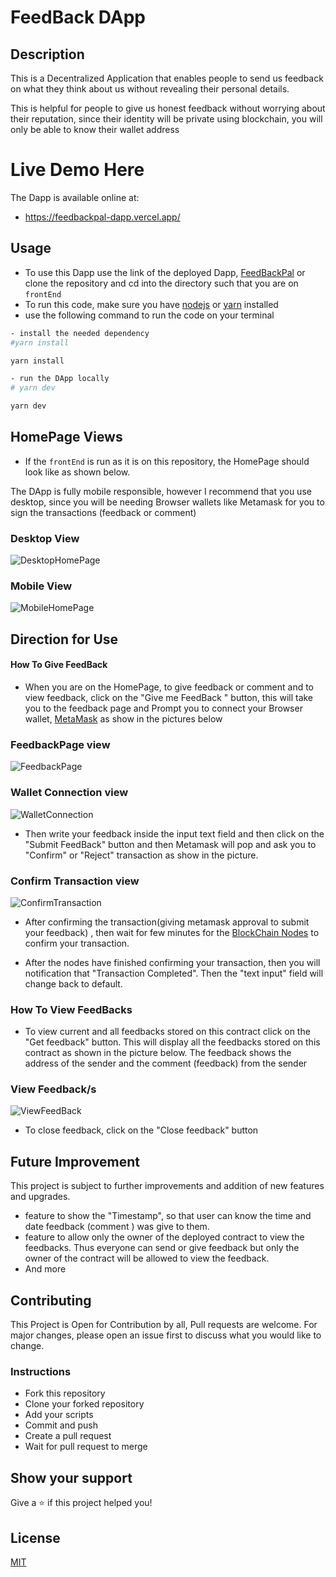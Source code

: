 # FeedBack DApp

## Description

This is a Decentralized Application that enables people to send us feedback on what they think about us without revealing their personal details.

This is helpful for people to give us honest feedback without worrying about their reputation, since their identity will be private using blockchain, you will only be able to know their wallet address

# Live Demo Here

The Dapp is available online at:

- https://feedbackpal-dapp.vercel.app/

## Usage

- To use this Dapp use the link of the deployed Dapp, [FeedBackPal](https://feedbackpal-dapp.vercel.app/) or clone the repository and cd into the directory such that you are on `frontEnd`
- To run this code, make sure you have [nodejs](https://nodejs.org) or [yarn](https://yarnpkg.com/) installed
- use the following command to run the code on your terminal

```bash
- install the needed dependency
#yarn install

yarn install

- run the DApp locally
# yarn dev

yarn dev

```

## HomePage Views

- If the `frontEnd` is run as it is on this repository, the HomePage should look like as shown below.

The DApp is fully mobile responsible, however I recommend that you use desktop, since you will be needing Browser wallets like Metamask for you to sign the transactions (feedback or comment)

### Desktop View

![DesktopHomePage](./outputImages/output1.png)

### Mobile View

![MobileHomePage](./outputImages/mobileoutput.png)

## Direction for Use

#### How To Give FeedBack

- When you are on the HomePage, to give feedback or comment and to view feedback, click on the "Give me FeedBack " button, this will take you to the feedback page and Prompt you to connect your Browser wallet, [MetaMask](https://metamask.io/) as show in the pictures below

### FeedbackPage view

![FeedbackPage](./outputImages/output2.png)

### Wallet Connection view

![WalletConnection](./outputImages/output3.png)

- Then write your feedback inside the input text field and then click on the "Submit FeedBack" button and then Metamask will pop and ask you to "Confirm" or "Reject" transaction as show in the picture.

### Confirm Transaction view

![ConfirmTransaction](./outputImages/output4.png)

- After confirming the transaction(giving metamask approval to submit your feedback) , then wait for few minutes for the [BlockChain Nodes](https://www.blockchain-council.org/blockchain/blockchain-nodes/) to confirm your transaction.

- After the nodes have finished confirming your transaction, then you will notification that "Transaction Completed". Then the "text input" field will change back to default.

### How To View FeedBacks

- To view current and all feedbacks stored on this contract click on the "Get feedback" button. This will display all the feedbacks stored on this contract as shown in the picture below. The feedback shows the address of the sender and the comment (feedback) from the sender

### View Feedback/s

![ViewFeedBack](./outputImages/output5.png)

- To close feedback, click on the "Close feedback" button

## Future Improvement

This project is subject to further improvements and addition of new features and upgrades.

- feature to show the "Timestamp", so that user can know the time and date feedback (comment ) was give to them.
- feature to allow only the owner of the deployed contract to view the feedbacks. Thus everyone can send or give feedback but only the owner of the contract will be allowed to view the feedback.
- And more

## Contributing

This Project is Open for Contribution by all,
Pull requests are welcome.
For major changes, please open an issue first
to discuss what you would like to change.

### Instructions

- Fork this repository
- Clone your forked repository
- Add your scripts
- Commit and push
- Create a pull request
- Wait for pull request to merge

## Show your support

Give a ⭐️ if this project helped you!

## License

[MIT](https://choosealicense.com/licenses/mit/)

